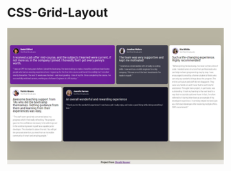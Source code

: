 # CSS-Grid-Layout

![](https://raw.githubusercontent.com/Shoaib-Naseer/CSS-Grid-Layout/master/ScreenShots/screencapture-127-0-0-1-5500-CSS-Grid-Project-index-html-2022-05-26-12_23_01.png)
